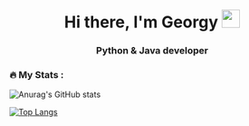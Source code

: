 <h1 align="center">Hi there, I'm Georgy
<img src="https://github.com/blackcater/blackcater/raw/main/images/Hi.gif" height="32"/></h1>
<h3 align="center">Python & Java developer</h3>

### :fire: My Stats :
![Anurag's GitHub stats](https://github-readme-stats.vercel.app/api?username=ar1ls&theme=cobalt&show_icons=true)

[![Top Langs](https://github-readme-stats.vercel.app/api/top-langs/?username=ar1ls&layout=compact&theme=vision-friendly-dark)](https://github.com/anuraghazra/github-readme-stats)
